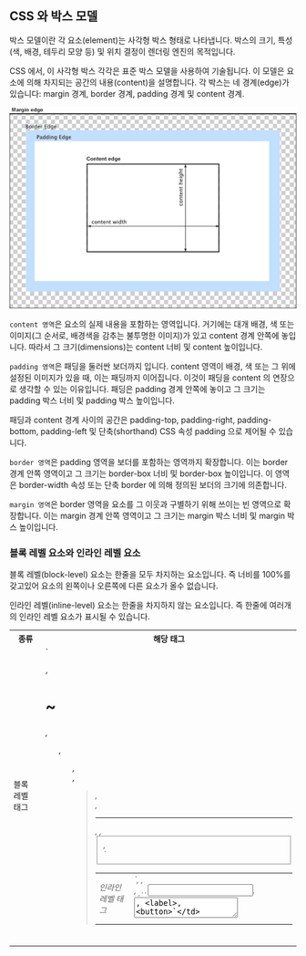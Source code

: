 ## CSS 와 박스 모델

박스 모델이란 각 요소(element)는 사각형 박스 형태로 나타냅니다. 박스의 크기, 특성(색, 배경, 테두리 모양 등) 및 위치 결정이 렌더링 엔진의 목적입니다.

CSS 에서, 이 사각형 박스 각각은 표준 박스 모델을 사용하여 기술됩니다. 이 모델은 요소에 의해 차지되는 공간의 내용(content)을 설명합니다. 각 박스는 네 경계(edge)가 있습니다: margin 경계, border 경계, padding 경계 및 content 경계.

![box model](../images/boxmodel.png)

`content 영역`은 요소의 실제 내용을 포함하는 영역입니다. 거기에는 대개 배경, 색 또는 이미지(그 순서로, 배경색을 감추는 불투명한 이미지)가 있고 content 경계 안쪽에 놓입니다. 따라서 그 크기(dimensions)는 content 너비 및 content 높이입니다.

`padding 영역`은 패딩을 둘러싼 보더까지 입니다. content 영역이 배경, 색 또는 그 위에 설정된 이미지가 있을 때, 이는 패딩까지 이어집니다. 이것이 패딩을 content 의 연장으로 생각할 수 있는 이유입니다. 패딩은 padding 경계 안쪽에 놓이고 그 크기는 padding 박스 너비 및 padding 박스 높이입니다.

패딩과 content 경계 사이의 공간은 padding-top, padding-right, padding-bottom, padding-left 및 단축(shorthand) CSS 속성 padding 으로 제어될 수 있습니다.

`border 영역`은 padding 영역을 보더를 포함하는 영역까지 확장합니다. 이는 border 경계 안쪽 영역이고 그 크기는 border-box 너비 및 border-box 높이입니다. 이 영역은 border-width 속성 또는 단축 border 에 의해 정의된 보더의 크기에 의존합니다.

`margin 영역`은 border 영역을 요소를 그 이웃과 구별하기 위해 쓰이는 빈 영역으로 확장합니다. 이는 margin 경계 안쪽 영역이고 그 크기는 margin 박스 너비 및 margin 박스 높이입니다.

### 블록 레벨 요소와 인라인 레벨 요소

블록 레벨(block-level) 요소는 한줄을 모두 차지하는 요소입니다. 즉 너비를 100%를 갖고있어 요소의 왼쪽이나 오른쪽에 다른 요소가 올수 없습니다.

인라인 레벨(inline-level) 요소는 한줄을 차지하지 않는 요소입니다. 즉 한줄에 여러개의 인라인 레벨 요소가 표시될 수 있습니다.

<table class="table">
    <tr>
        <th>종류</th>
        <th>해당 태그</th>
    </tr>
    <tr>
        <td>블록 레벨 태그</td>
        <td>`<p>, <h1>~<h6>, <ul>, <ol>, <div>, <blockquote>, <form>, <hr>, <table>, <fieldset>, <address>`</td>
    </tr>
    <tr>
        <td>인라인 레벨 태그</td>
        <td>`<img>, <object>, <br>, <sub>, <sup>, <span>, <input>, <textarea>, <label>, <button>`</td>
    </tr>
</table>

### width, height 속성 - 콘텐츠 영역의 크기

박스 모델에서 콘텐츠 영역의 크기를 지정할때 너비는 width 속성과 높이는 height 속성을 사용합니다.

```css
width: <크기> | <백분율> | auto
height: <크기> | <백분율> | auto
```

<table class="table">
    <tr>
        <th>속성 값</th>
        <th>설명</th>
    </tr>
    <tr>
        <td>크기</td>
        <td>너비나 높이값을 px나 cm 같은 단위와 함께 수치로 지정합니다.</td>
    </tr>
    <tr>
        <td>백분율</td>
        <td>박스 모델을 포함하는 부모 요소를 기준으로 너비나 높이 값을 백분율(%)로 지정합니다.</td>
    </tr>
    <tr>
        <td>auto</td>
        <td>박스 모델의 너비와 높이 값이 콘텐츠 양에 따라 자동으로 결정됩니다. 기본값</td>
    </tr>
</table>

- 실제 컨텐츠 크기 계산하기

너비를 나타내는 width 속성에 좌우 패딩과 테두리까지 합쳐야 실제 컨텐츠의 크기를 알수 있습니다.

```css
.ex {
  width: 200px; /* 너비 */
  height: 200px; /* 높이 */
  padding: 10px; /* 여백 */
  border: 5px solid #000; /* 테두리 */
  background: red; /* 보여주기위한 예제*/
}
```

<kdb>컨텐츠 크기(230) = 너비(200) + 좌우여백(20) + 좌우테두리(10)</kdb>

<div style="width:200px; height:200px; padding:10px; border:5px solid #000; background:red;"></div>

### display 속성 - 화면 배치 방법 결정하기

`display` 속성을 사용하면 블록레벨요소를 인라인 레벨 요소로 바꿀수도 있고, 여려형태로 사용할 수 있습니다.

`display` 속성은 해당 요소가 화면에 어떻게 보일지를 지정할 때 사용합니다.

```css
display: none | block | inline-block | inline | contents | table | table-cell 등;
```

##### inline-block

인라인 레벨요소에는 너비나 마진같은 박스 모델값이 정확히 적용되지 않습니다. `inline-block` 를 사용하면 인라인과 블록의 두가지 특성을 모두 가집니다.

다음 예제는 인라인 요소에 `inline-block` 를 사용하여 너비 높이, 마진을 적용한 예제입니다.

```css
span {
  display: inline-block;
  width: 200px;
  height: 50px;
  margin-right: 10px;
  background-color: #ccc;
}
```

<div>
    <span style="display: inline-block; width:200px; height: 50px; margin-right: 10px; background-color: #ccc;"></span>
    <span style="display: inline-block; width:200px; height: 50px; margin-right: 10px; background-color: #ccc;"></span>
    <span style="display: inline-block; width:200px; height: 50px; margin-right: 10px; background-color: #ccc;"></span>
</div>

기타 display 속성 값들

<table class="table">
    <tr>
        <th>속성 값</th>
        <th>설명</th>
    </tr>
    <tr>
        <td>inline</td>
        <td>한줄을 모두 차지하지 않고 요소의 너비만큼 영역을 가집니다.</td>
    </tr>
    <tr>
        <td>block</td>
        <td>한줄을 모두 차지하며, 옆에 요소를 둘 수 없습니다.</td>
    </tr>
    <tr>
        <td>inherit</td>
        <td>상위 요소의 display 속성을 상속받습니다.</td>
    </tr>
    <tr>
        <td>table</td>
        <td>블록 레벨의 표로 만듭니다.</td>
    </tr>
    <tr>
        <td style="white-space:nowrap">inline-table</td>
        <td>인라인 레벨의 표로 만듭니다.(table태그를 사용한것처럼)</td>
    </tr>
    <tr>
        <td style="white-space:nowrap">table-row</td>
        <td>표의 행으로 만듭니다(tr 태그를 사용한 것처럼)</td>
    </tr>
    <tr>
        <td style="white-space:nowrap">table-row-group</td>
        <td>표의 행 그룹을 만듭니다.(tbody 태그를 사용한 것처럼)</td>
    </tr>
    <tr>
        <td style="white-space:nowrap">table-header-group</td>
        <td>표의 제목 영역(herder) 그룹으로 만듭니다.(thead 태그를 사용한 것처럼)</td>
    </tr>
    <tr>
        <td style="white-space:nowrap">table-footer-group</td>
        <td>표의 요약 영역(footer) 그룹으로 만듭니다.(tfoot 태그를 사용한 것처럼)</td>
    </tr>
    <tr>
        <td style="white-space:nowrap">table-column</td>
        <td>표의 열로 만듭니다(col 태그를 사용한 것처럼)</td>
    </tr>
    <tr>
        <td style="white-space:nowrap">table-column-group</td>
        <td>표의 열 그룹으로 만듭니다(colgroup 태그를 사용한 것처럼)</td>
    </tr>
    <tr>
        <td style="white-space:nowrap">table-cell</td>
        <td>표에서 하나의 셀로 만듭니다.(td 나 th 태그를 사용한 것처럼))</td>
    </tr>
    <tr>
        <td style="white-space:nowrap">table-caption</td>
        <td>표의 캡션을 만듭니다(caption 태그를 사용한 것처럼)</td>
    </tr>
    <tr>
        <td style="white-space:nowrap">list-item</td>
        <td>목록의 항목을 표시할 수 있도록 기본적인 블록 박스와 표시자 박스를 만듭니다.(li 태그를 사용한 것처럼) `기본적인 블록 박스란 항목의 내용이 표시되는 부분이며, 표시자 박스란 불릿이 표시되는 부분입니다.`</td>
    </tr>
</table>

### 테두리 관련 속성들

테두리는 텍스트 단락뿐만 아니라 그림이나 표, 양식 등 사가 형태를 가지 어떤 요소에나 다양하게 적용할수 있습니다.
테두리에는 테두리 두께, 테두리 스타일, 테두리 색상 등이 있습니다.

#### border-style 속성 - 테두리 스타일 지정하기

테두리 스타일을 지정하는 border-style 속성은 기본값이 none 이기 때문에 테두리 스타일을 지정하지 않으면 테두리 색상이나 두께를 지정하더라도 화면에 표시되지 않습니다.

<table class="table">
    <tr>
        <th style="white-space:nowrap">속성 값</th>
        <th>설명</th>
        <th>예시</th>
    </tr>
    <tr>
        <td>none</td>
        <td>테두리가 나타나지 않습니다. 기본값</td>
        <td>
            <div style="border-style:none;">none</div>
        </td>
    </tr>
    <tr>
        <td>hidden</td>
        <td>테두리가 나타나지 않습니다. border-collapse:collapse일 경우 다른 테두리도 표시되지 않습니다.</td>
        <td>
            <div style="border-style:hidden;">hidden</div>
        </td>
    </tr>
    <tr>
        <td>dashed</td>
        <td>테두리를 짧은 선(직선으로 된 점선)으로 표시합니다.</td>
        <td>
            <div style="border-style:dashed;">dashed</div>
        </td>
    </tr>
    <tr>
        <td>dotted</td>
        <td>테두리를 점선으로 표시합니다.</td>
        <td>
            <div style="border-style:dotted;">dotted</div>
        </td>
    </tr>
    <tr>
        <td>double</td>
        <td>테두리를 이중선(겹션)으로 표시합니다. 두 선 사이의 간격은 border-width 값으로 지정합니다.</td>
        <td>
            <div style="border-style:double;">double</div>
        </td>
    </tr>
    <tr>
        <td>groove</td>
        <td>테두리를 창에 조작한 것처럼 표시합니다. 홈이 파인 듯 입체적으로 보입니다.</td>
        <td>
            <div style="border-style:groove;">groove</div>
        </td>
    </tr>
    <tr>
        <td>inset</td>
        <td>border-collapse:separate일 경우 전체 박스 테두리가 창에 박혀 있는 것처럼 표시되고, border-collapse:collapse일 경우 groove와 똑같이 표시됩니다.</td>
        <td>
            <div style="border-style:inset;">inset</div>
        </td>
    </tr>
    <tr>
        <td>outset</td>
        <td>border-collapse:separate일 경우 전체 박스 테두리가 창에서 튀어나온 것처럼 표시되고, border-collapse:collapse일 경우 ridge와 똑같이 표시됩니다.</td>
        <td>
            <div style="border-style:outset;">outset</div>
        </td>
    </tr>
    <tr>
        <td>ridge</td>
        <td>테두리를 창에서 튀어나온 것처럼 표시합니다.</td>
        <td>
            <div style="border-style:ridge;">ridge</div>
        </td>
    </tr>
    <tr>
        <td>solid</td>
        <td>테두리를 실선으로 표시합니다.</td>
        <td>
            <div style="border-style:solid;">solid</div>
        </td>
    </tr>
</table>

> border-collapse 속성은 표에서 셀과 셀 사이의 테두리가 두 번 그려지는 것을 겹쳐 하나로 표시할 것인지(border-collapse:collapse), 두 개로 표시할 것인지(border-collapse:separate)를 지정하는 것입니다.

#### border-width 속성 - 테두리 두께 지정하기

테두리 스타일과 마찬가지로 테두리 두께가 있어야만 화면에 표시됩니다.

```css
border-top-width: <크기> | thin | medium | thick
border-right-width: <크기> | thin | medium | thick
border-bottom-width: <크기> | thin | medium | thick
border-left-width: <크기> | thin | medium | thick
border-width: <크기> | thin | medium | thick
```

아래 예제에서 차이를 볼 수 있습니다.

<table class="table">
    <tr>
        <th>속성</th>
        <th>속성 값</th>
        <th>예시</th>
    </tr>
    <tr>
        <td>border-top-width</td>
        <td>5px</td>
        <td>
            <div style="border-style:solid; border-top-width:5px">border-top-width:5px</div>
        </td>
    </tr>
    <tr>
        <td>border-top-width</td>
        <td>thin</td>
        <td>
            <div style="border-style:solid; border-top-width:thin">border-top-width:thin</div>
        </td>
    </tr>
    <tr>
        <td>border-top-width</td>
        <td>medium</td>
        <td>
            <div style="border-style:solid; border-top-width:medium">border-top-width:medium</div>
        </td>
    </tr>
    <tr>
        <td>border-top-width</td>
        <td>thick</td>
        <td>
            <div style="border-style:solid; border-top-width:thick">border-top-width:thick</div>
        </td>
    </tr>
</table>

#### border-color 속성 - 테두리 색상 지정하기

border-width 처럼 한군데 또는 둘, 셋 모두 적용 가능합니다. 색상을 지정하지 않으면 기본값인 검정색이 표시됩니다.

```css
border-top-color: <색상>
border-right-color: <색상>
border-bottom-color: <색상>
border-left-color: <색상>
border-color: <색상>
```

width 또는 style 을 지정하지 않으면 보이지 않기때문에 border-style:solid 를 지정하고 border-top-color:red 를 공통으로 지정했습니다.

<table class="table">
    <tr>
        <th>속성</th>
        <th>속성 값</th>
        <th>예시</th>
    </tr>
    <tr>
        <td>border-top-color</td>
        <td>red</td>
        <td>
            <div style="border-style:solid; border-top-color:red">border-top-color:red</div>
        </td>
    </tr>
    <tr>
        <td>border-right-color</td>
        <td>red</td>
        <td>
            <div style="border-style:solid; border-right-color:red">border-right-color:red</div>
        </td>
    </tr>
    <tr>
        <td>border-bottom-color</td>
        <td>red</td>
        <td>
            <div style="border-style:solid; border-bottom-color:red">border-bottom-color:red</div>
        </td>
    </tr>
    <tr>
        <td>border-left-color</td>
        <td>red</td>
        <td>
            <div style="border-style:solid; border-left-color:red">border-left-color:red</div>
        </td>
    </tr>
    <tr>
        <td>border-color</td>
        <td>red</td>
        <td>
            <div style="border-style:solid; border-color:red">border-color:red</div>
        </td>
    </tr>
</table>

#### border 속성 - 테두리 스타일 묶어 지정하기

테두리 스타일과 두께, 색상을 묶어서 지정할 수 있습니다.
네 방향의 테두리 스타일을 다르게 지정하고 싶다면 `border-top` 이나 `border-right` 처럼 속성 이름에 방향을 함께 써서 따로 지정하고 네 방향이 같으면 `border` 속성을 사용합니다.
이때 두께와 색상, 스타일 순서는 상관없습니다.

```css
border-top: <두께> | <색상> | <스타일>
border-right: <두께> | <색상> | <스타일>
border-bottom: <두께> | <색상> | <스타일>
border-left: <두께> | <색상> | <스타일>
border: <두께> | <색상> | <스타일>
```

아래 예제는 두께 색상 스타일을 예제로 만들었습니다.

```css
.ex {
  border: 5px red solid;
}
```

미리보기

<div style="border: 5px red solid;">border: 5px red solid</div>

#### border-radius 속성 - 박스 모서리 둥글게 만들기

`border-radius` 속성을 사용하면 박스 모서리 부분을 둥글게 만들수 있습니다.
박스 모서리의 두 방향과 반지름을 뜻하는 radius 를 사용해서 둥글게 만들수 있습니다.

```css
border-top-left-radius: <크기> | <백분율>
border-top-right-radius: <크기> | <백분율>
border-bottom-right-radius: <크기> | <백분율>
border-bottom-left-radius: <크기> | <백분율>
border-radius: <크기> | <백분율>
```

네 군데 모두 둥글게 처리하려면 `border-radius` 속성을 사용하고, 각각 다르게 설정하면 방향을 나타내는 `border-top-left-radius`(왼쪽 위 모서리) 등을 사용합니다.

<table class="table">
    <tr>
        <th>속성 값</th>
        <th>설명</th>
    </tr>
    <tr>
        <td>크기</td>
        <td>둥글게 처리할 반지름 크기를 px 나 em 같은 단위와 함께 수치로 표시합니다.</td>
    </tr>
    <tr>
        <td>백분율</td>
        <td>현재 요소의 크기를 기준으로 둥글게 처리할 반지름 크기를 %로 지정합니다.</td>
    </tr>
</table>

아래코드는 오른쪽 상단과, 왼쪽 하단을 20px 만큼 둥글게 만드는 코드입니다.

```css
.ex {
  width: 100px;
  height: 100px;
  background-color: red;
  border-top-right-radius: 20px;
  border-bottom-left-radius: 20px;
}
```

미리보기

<div style="width:100px; height:100px; border-top-right-radius:20px; border-bottom-left-radius:20px; background-color:red;"></div>



##### 타원 형태로 둥글게 만들기

타원 형태로 만들려면 가로 반지름 크기와 세로 반지름 크기를 함께 지정하면 됩니다

```CSS
border-top-left-radius: <가로크기> <세로 크기>
border-top-right-radius: <가로크기> <세로 크기>
border-bottom-left-radius: <가로크기> <세로 크기>
border-bottom-right-radius: <가로크기> <세로 크기>
border-radius: <가로크기> / <세로 크기>
```

네 방향을 한번에 지정하는 경우 `border-radius` 를 사용하는데 가로크기와 세로크기 사이에 슬래시(/)를 넣어 구분합니다.

아래 예제는 왼쪽 상단에 둥근타원형태로 만들어봤습니다.

```css
.ex {
  width: 200px;
  height: 100px;
  background-color: red;
  border-top-left-radius: 100px 50px;
}
```

미리보기

<div style="border-top-left-radius: 100px 50px; width: 200px; height: 100px; background-color: red;"></div>


#### border-shadow 속성 - 선택한 요소에 그림자 효과 내기

그림자 효과는 `border-shadow` 속성을 사용하며 수평거리ㄱ와 수직거리는 필수이며, 나머지 속성값은 옵션이므로 필요할때만 지정하면 됩니다.

<table class="table">
    <tr>
        <th>속성 값</th>
        <th>설명</th>
    </tr>
    <tr>
        <td style="white-space:nowrap;">수평 거리</td>
        <td>수평으로 얼마나 떨어져 있는지의 값입니다. 양수값은 오른쪽, 음수값은 왼쪽에 그림자를 만듭니다. 필수 속성</td>
    </tr>
    <tr>
      <td style="white-space:nowrap;">수직 거리</td>
      <td>수직으로 얼마나 떨어져 있는지의 값입니다. 양수값은 아래쪽, 음수값은 위쪽에 그림자를 만듭니다. 필수 속성</td>
    </tr>
    <tr>
        <td style="white-space:nowrap;">흐림정도</td>
        <td>그림자의 흐림정도(blur radius)를 지정합니다. 이 값을 생략하면 0을 기본값으로 지정하고 진한 그림자가 표시됩니다. 값이 커질수록 부드러운 그림자를 표시하며 음수값은 사요알 수 없습니다.</td>
    </tr>
    <tr>
        <td>번짐정도</td>
        <td>그림자의 번지는 정도를 나타냅니다. 양수값은 모든 방향으로 퍼져 나가기 때문에 박스보다 크게 표시됩니다. 음수값은 그림자가 축소되어 보여집니다. 기본값은 0입니다.</td>
    </tr>
    <tr>
        <td>색상</td>
        <td>그림자의 색상을 지정합니다. 한가지만 지정할 수 있고, 공백으로 구분해 여려 개의 색상을 지정할 수도 있습니다. 기본값은 현재 글자색 입니다.</td>
    </tr>
    <tr>
        <td>inset</td>
        <td>이 키워드를 함께 표시하면 안쪽 그림자로 그립니다.</td>
    </tr>
</table>

아래 예제는 오른쪽 아래쪽으로 그림자를 그립니다.

```css
.ex {
  width: 200px;
  height: 100px;
  border-radius: 20px;
  box-shadow: 2px 2px 5px 0 black;
}
```

<div style="width: 200px; height: 100px; border-radius: 20px; box-shadow: 2px 2px 5px 0 black;"></div>

<br><br>

## 여백을 조정하는 속성들

박스 모델에서 테두리에 대해서 알아보았으니 이번에는 여백인 마진과 패딩을 조절하는 방법을 알아보겠습니다.


### margin 속성 - 요소 주변 여백 설정하기

마진(margin)은 요소 주변에 여백입니다. 이를 이용하면 요소와 요소 사이의 간격을 조절할 수 있습니다.

```CSS
margin-top: <크기> | <백분율> | auto
margin-right: <크기> | <백분율> | auto
margin-bottom: <크기> | <백분율> | auto
margin-left: <크기> | <백분율> | auto
margin: <크기> | <백분율> | auto
```

마진 속성에는 margin-top, margin-right, margin-bottom, margin-left 가 있는데 나열한 순서대로 위, 오른쪽, 아래, 왼쪽 마진을 설정할 수 있고, 한번에 지정할때는 margin 사용할 수 있습니다.

- `margin: 10px` 는 네 방향 모두 여백을 줍니다. `margin: 10px 10px 10px 10px`와 같습니다.
- `margin: 10px 20px` 는 위 아래는 10px 오른쪽 왼쪽은 20px 를 줍니다. `margin: 10px 20px 10px 20px`와 같습니다.
- `margin: 10px 20px 30px` 는 위 10px, 오른쪽 20px, 아래 30px 를 주고 왼쪽은 오른쪽과 같은 20px를 줍니다. `margin: 10px 20px 30px 20px`와 같습니다.


<table class="table">
    <tr>
        <th>속성 값</th>
        <th>설명</th>
    </tr>
    <tr>
        <td>크기</td>
        <td>너비나 높이 값을 픽셀(px)이나 센티미터(cm) 같은 단위와 함께 수치로 지정합니다.</td>
    </tr>
    <tr>
      <td>백분율</td>
      <td>박스 모델을 포함하고 있는 부모요소를 기준으로 너비나 높이 값을 %로 지정합니다.</td>
    </tr>
    <tr>
        <td style="white-space:nowrap;">흐림정도</td>
        <td>display 속성에서 지정한 값에 맞게 적절한 값을 자동으로 지정합니다.</td>
    </tr>
</table>

margin-left 와 margin-right 의 값을 auto로 지정하면 요소의 너비 값을 뺀 나머지 공간의 좌우 마진을 똑같이 맞쳐 중앙에 배치하게 됩니다.

```css
.ex {
  width: 100px;
  height: 100px;
  background-color: red;
  margin-left: auto;
  margin-right: auto;
}
```

미리보기

<div style="width:100px; height:100px; background-color:red; margin-left:auto; margin-right:auto;"></div>


#### padding 속성 - 콘텐츠 영역과 테두리 사이 여백 설정하기

패딩(padding)은 콘텐츠와 테두리 사이의 여백을 말합니다. margin 과 같이 padding-top, padding-right, padding-bottom, padding-left 처럼 순서대로 위, 오른쪽, 아래, 왼쪽의 여백을 지정합니다.

```CSS
padding-top: <크기> | <백분율> | auto
padding-right: <크기> | <백분율> | auto
padding-bottom: <크기> | <백분율> | auto
padding-left: <크기> | <백분율> | auto
padding: <크기> | <백분율> | auto
```

아래 예제는 컨텐츠(글씨)와 테두리에 여백을 보여줍니다.

```css
.ex {
  width: 100px;
  height: 100px;
  background-color: red;
  padding: 30px;
  border: 10px solid black;
}
```

미리보기

<div style="width:100px; height:100px; background-color: red; padding: 30px; border: 10px solid black;">컨텐츠의 크기는 여기까지입니다. 이외의 부분은 패딩입니다.</div>
